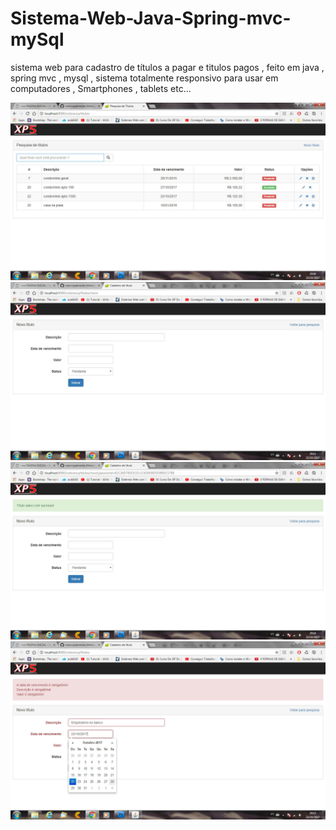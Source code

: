 # Sistema-Web-Java-Spring-mvc-mySql
sistema web para cadastro de títulos a pagar e titulos pagos , feito em java , spring mvc , mysql , sistema totalmente responsivo para usar em computadores , Smartphones , tablets etc...

<img src="https://github.com/marciojsalmeida/Sistema-Web-Java-Spring-mvc-mySql/blob/master/titulos.jpg" />
<img src="https://github.com/marciojsalmeida/Sistema-Web-Java-Spring-mvc-mySql/blob/master/cadastroTitulo.jpg" />
<img src="https://github.com/marciojsalmeida/Sistema-Web-Java-Spring-mvc-mySql/blob/master/cadastroTituloOk.jpg" />
<img src="https://github.com/marciojsalmeida/Sistema-Web-Java-Spring-mvc-mySql/blob/master/dataPicker.jpg" />

